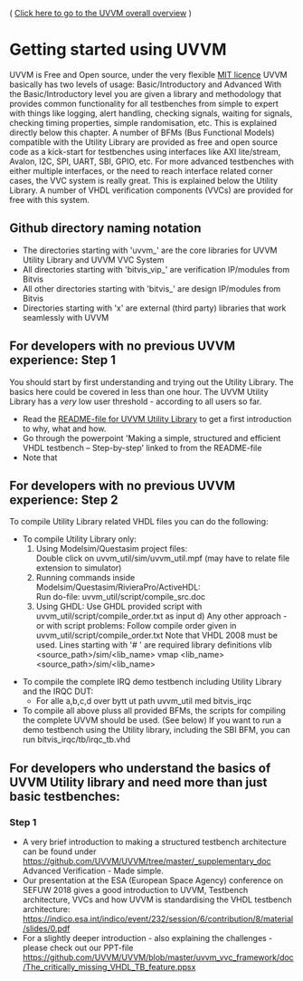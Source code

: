 ( [Click here to go to the UVVM overall overview](https://github.com/UVVM/UVVM/blob/master/README.md) )

# Getting started using UVVM

UVVM is Free and Open source, under the very flexible [MIT licence](https://github.com/UVVM/UVVM/blob/master/LICENSE)
UVVM basically has two levels of usage: Basic/Introductory and Advanced
With the Basic/Introductory level you are given a library and methodology that provides common functionality for all testbenches from simple to expert with things like logging, alert handling, checking signals, waiting for signals, checking timing properties, simple randomisation, etc. This is explained directly below this chapter.
A number of BFMs (Bus Functional Models) compatible with the Utility Library are provided as free and open source code as a kick-start for testbenches using interfaces like AXI lite/stream, Avalon, I2C, SPI, UART, SBI, GPIO, etc.
For more advanced testbenches with either multiple interfaces, or the need to reach interface related corner cases, the VVC system is really great. This is explained below the Utility Library.
A number of VHDL verification components (VVCs) are provided for free with this system.

## Github directory naming notation
- The directories starting with 'uvvm_' are the core libraries for UVVM Utility Library and UVVM VVC System
- All directories starting with 'bitvis_vip_' are verification IP/modules from Bitvis
- All other directories starting with 'bitvis_' are design IP/modules from Bitvis
- Directories starting with 'x' are external (third party) libraries that work seamlessly with UVVM

## For developers with no previous UVVM experience: Step 1
You should start by first understanding and trying out the Utility Library. The basics here could be covered in less than one hour. The UVVM Utility Library has a *very* low user threshold - according to all users so far.
* Read the [README-file for UVVM Utility Library](https://github.com/UVVM/UVVM/blob/master/README_UVVM_Utility_Library.md) to get a first introduction to why, what and how.
* Go through the powerpoint 'Making a simple, structured and efficient VHDL testbench – Step-by-step' linked to from the README-file
* Note that 

## For developers with no previous UVVM experience: Step 2
To compile Utility Library related VHDL files you can do the following:
* To compile Utility Library only: 
   1. Using Modelsim/Questasim project files:    
      Double click on uvvm_util/sim/uvvm_util.mpf (may have to relate file extension to simulator)
   1. Running commands inside Modelsim/Questasim/RivieraPro/ActiveHDL:   
      Run do-file: uvvm_util/script/compile_src.doc
    1. Using GHDL:
     Use GHDL provided script with uvvm_util/script/compile_order.txt as input
  d) Any other approach - or with script problems:
     Follow compile order given in uvvm_util/script/compile_order.txt
     Note that VHDL 2008 must be used. Lines starting with '# ' are required library definitions
        vlib <source_path>/sim/<lib_name>
        vmap <lib_name> <source_path>/sim/<lib_name>
- To compile the complete IRQ demo testbench including Utility Library and the IRQC DUT: 
  - For alle a,b,c,d over bytt ut path   uvvm_util med bitvis_irqc
- To compile all above pluss all provided BFMs, the scripts for compiling the complete UVVM should be used. (See below)
If you want to run a demo testbench using the Utility library, including the SBI BFM, you can run bitvis_irqc/tb/irqc_tb.vhd

## For developers who understand the basics of UVVM Utility library and need more than just basic testbenches:
### Step 1
* A very brief introduction to making a structured testbench architecture can be found under https://github.com/UVVM/UVVM/tree/master/_supplementary_doc Advanced Verification - Made simple.
* Our presentation at the ESA (European Space Agency) conference on SEFUW 2018 gives a good introduction to UVVM, Testbench architecture, VVCs and how UVVM is standardising the VHDL testbench architecture: https://indico.esa.int/indico/event/232/session/6/contribution/8/material/slides/0.pdf
* For a slightly deeper introduction - also explaining the challenges - please check out our PPT-file https://github.com/UVVM/UVVM/blob/master/uvvm_vvc_framework/doc/The_critically_missing_VHDL_TB_feature.ppsx







    




